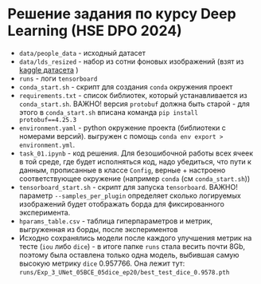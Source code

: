 # Решение задания по курсу Deep Learning (HSE DPO 2024)

- `data/people_data` - исходный датасет
- `data/lds_resized` - набор из сотни фоновых изображений (взят из [kaggle датасета](https://www.kaggle.com/datasets/arnaud58/landscape-pictures) )
- `runs` - логи `tensorboard`
- `conda_start.sh` - скрипт для создания `conda` окружения проект
- `requirements.txt` - список библиотек, который устанавливается из `conda_start.sh`. ВАЖНО! версия `protobuf` должна быть старой - для этого в `conda_start.sh` вписана команда `pip install protobuf==4.25.3`
- `environment.yaml` - python окружение проекта (библиотеки с номерами версий). выгружен с помощь `conda env export > environment.yml`.
- `task_01.ipynb` - код решения. Для безошибочной работы всех ячеек  в той среде, где будет исполняться код,  надо убедиться, что пути к данным, прописанные в классе `Config`, верные + настроено соответствующее окружение (например `conda` (cм `conda_start.sh`))
- `tensorboard_start.sh` - скрипт для запуска `tensorboard`. ВАЖНО! параметр `--samples_per_plugin` определяет сколько логируемых изображений будет отображать борда для фиксированного эксперимента.
- `hparams_table.csv` - таблица гиперпараметров и метрик, выгруженная из борды, после экспериментов
- Исходно сохранялись модели после каждого улучшения метрик на тесте (`iou` либо `dice`) - в итоге папке `runs` стала весить почти 8Gb, поэтому была оставлена только одна модель, выбившая самую высокую метрику `dice` 0.957766. Она лежит тут: `runs/Exp_3_UNet_05BCE_05dice_ep20/best_test_dice_0.9578.pth`